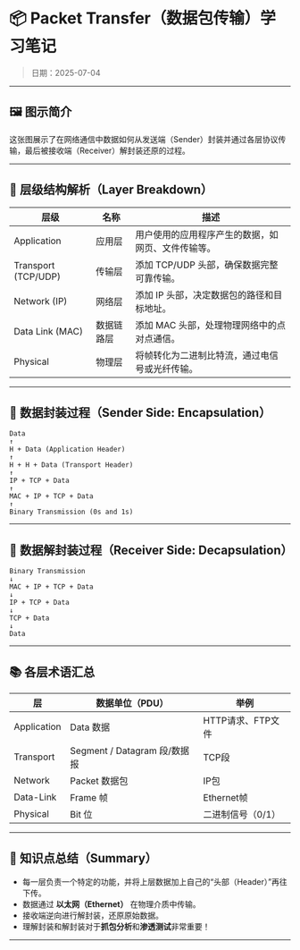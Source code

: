 # 📦 Packet Transfer（数据包传输）学习笔记  
> 日期：2025-07-04  

---

## 🖼️ 图示简介

这张图展示了在网络通信中数据如何从发送端（Sender）封装并通过各层协议传输，最后被接收端（Receiver）解封装还原的过程。

---

## 🧱 层级结构解析（Layer Breakdown）

| 层级 | 名称 | 描述 |
|------|------|------|
| Application | 应用层 | 用户使用的应用程序产生的数据，如网页、文件传输等。 |
| Transport (TCP/UDP) | 传输层 | 添加 TCP/UDP 头部，确保数据完整可靠传输。 |
| Network (IP) | 网络层 | 添加 IP 头部，决定数据包的路径和目标地址。 |
| Data Link (MAC) | 数据链路层 | 添加 MAC 头部，处理物理网络中的点对点通信。 |
| Physical | 物理层 | 将帧转化为二进制比特流，通过电信号或光纤传输。 |

---

## 🔄 数据封装过程（Sender Side: Encapsulation）

```plaintext
Data
↑
H + Data (Application Header)
↑
H + H + Data (Transport Header)
↑
IP + TCP + Data
↑
MAC + IP + TCP + Data
↑
Binary Transmission (0s and 1s)
```

---

## 🔄 数据解封装过程（Receiver Side: Decapsulation）

```plaintext
Binary Transmission
↓
MAC + IP + TCP + Data
↓
IP + TCP + Data
↓
TCP + Data
↓
Data
```

---

## 📚 各层术语汇总

| 层 | 数据单位（PDU） | 举例 |
|----|----------------|------|
| Application | Data 数据 | HTTP请求、FTP文件 |
| Transport | Segment / Datagram 段/数据报 | TCP段 |
| Network | Packet 数据包 | IP包 |
| Data-Link | Frame 帧 | Ethernet帧 |
| Physical | Bit 位 | 二进制信号（0/1）|

---

## 🧠 知识点总结（Summary）

- 每一层负责一个特定的功能，并将上层数据加上自己的“头部（Header）”再往下传。
- 数据通过 **以太网（Ethernet）** 在物理介质中传输。
- 接收端逆向进行解封装，还原原始数据。
- 理解封装和解封装对于**抓包分析**和**渗透测试**非常重要！

---


